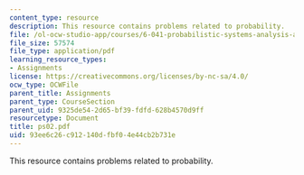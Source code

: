 ```yaml
---
content_type: resource
description: This resource contains problems related to probability.
file: /ol-ocw-studio-app/courses/6-041-probabilistic-systems-analysis-and-applied-probability-spring-2006/93ee6c26c912140dfbf04e44cb2b731e_ps02.pdf
file_size: 57574
file_type: application/pdf
learning_resource_types:
- Assignments
license: https://creativecommons.org/licenses/by-nc-sa/4.0/
ocw_type: OCWFile
parent_title: Assignments
parent_type: CourseSection
parent_uid: 9325de54-2d65-bf39-fdfd-628b4570d9ff
resourcetype: Document
title: ps02.pdf
uid: 93ee6c26-c912-140d-fbf0-4e44cb2b731e
---
```

This resource contains problems related to probability.